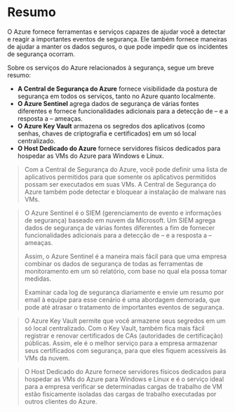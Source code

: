 # Resumo

O Azure fornece ferramentas e serviços capazes de ajudar você a detectar e reagir a importantes eventos de segurança. Ele também fornece maneiras de ajudar a manter os dados seguros, o que pode impedir que os incidentes de segurança ocorram.

Sobre os serviços do Azure relacionados à segurança, segue um breve resumo:

* **A Central de Segurança do Azure** fornece visibilidade da postura de segurança em todos os serviços, tanto no Azure quanto localmente.
* **O Azure Sentinel** agrega dados de segurança de várias fontes diferentes e fornece funcionalidades adicionais para a detecção de – e a resposta a – ameaças.
* **O Azure Key Vault** armazena os segredos dos aplicativos (como senhas, chaves de criptografia e certificados) em um só local centralizado.
* **O Host Dedicado do Azure** fornece servidores físicos dedicados para hospedar as VMs do Azure para Windows e Linux.



> Com a Central de Segurança do Azure, você pode definir uma lista de aplicativos permitidos para que somente os aplicativos permitidos possam ser executados em suas VMs. A Central de Segurança do Azure também pode detectar e bloquear a instalação de malware nas VMs.

> O Azure Sentinel é o SIEM (gerenciamento de evento e informações de segurança) baseado em nuvem da Microsoft. Um SIEM agrega dados de segurança de várias fontes diferentes a fim de fornecer funcionalidades adicionais para a detecção de – e a resposta a – ameaças.
>
> Assim, o Azure Sentinel é a maneira mais fácil para que uma empresa combinar os dados de segurança de todas as ferramentas de monitoramento em um só relatório, com base no qual ela possa tomar medidas.
>
> Examinar cada log de segurança diariamente e envie um resumo por email à equipe para esse cenário é uma abordagem demorada, que pode até atrasar o tratamento de importantes eventos de segurança.

> O Azure Key Vault permite que você armazene seus segredos em um só local centralizado. Com o Key Vault, também fica mais fácil registrar e renovar certificados de CAs (autoridades de certificação) públicas. Assim, ele é o melhor serviço para a empresa armazenar seus certificados com segurança, para que eles fiquem acessíveis às VMs da nuvem.

> O Host Dedicado do Azure fornece servidores físicos dedicados para hospedar as VMs do Azure para Windows e Linux e é o serviço ideal para a empresa verificar se determinadas cargas de trabalho de VM estão fisicamente isoladas das cargas de trabalho executadas por outros clientes do Azure.

> 
